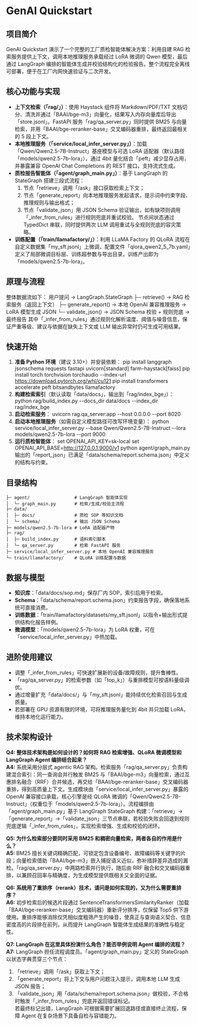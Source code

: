 # GenAI Quickstart

## 项目简介
GenAI Quickstart 演示了一个完整的工厂质检智能体解决方案：利用自建 RAG 检索服务提供上下文，调用本地推理服务承载经过 LoRA 微调的 Qwen 模型，最后通过 LangGraph 编排的智能体生成并校验结构化的检验报告。整个流程完全离线可部署，便于在工厂内网快速验证与二次开发。

## 核心功能与实现
- **上下文检索（「rag/」）**：使用 Haystack 组件将 Markdown/PDF/TXT 文档切分、清洗并通过「BAAI/bge-m3」向量化，结果写入内存向量库后导出「store.jsonl」。FastAPI 服务「rag/qa_server.py」同时提供 BM25 与向量检索，并用「BAAI/bge-reranker-base」交叉编码器重排，最终返回最相关的 5 段上下文。
- **本地推理服务（「service/local_infer_server.py」）**：加载「Qwen/Qwen2.5-7B-Instruct」基座模型与可选 LoRA 适配器（默认路径「models/qwen2.5-7b-lora」），通过 4bit 量化结合「peft」减少显存占用，并暴露兼容 OpenAI Chat Completions 的 REST 接口，支持流式生成。
- **质检报告智能体（「agent/graph_main.py」）**：基于 LangGraph 的 StateGraph 搭建三段式流程：
  1. 节点「retrieve」调用「/ask」接口获取检索上下文；
  2. 节点「generate_report」向本地推理服务发起请求，提示词中约束字段、推理规则与输出格式；
  3. 节点「validate_json」用 JSON Schema 验证输出，如有缺项则调用「_infer_from_rules」进行规则兜底并重试校验。
  节点间状态通过 TypedDict 串联，同时提供两次 LLM 调用重试与全规则兜底的容灾策略。
- **训练配置（「train/llamafactory/」）**：利用 LLaMA Factory 的 QLoRA 流程在自定义数据集「my_sft.jsonl」上微调，配置文件「qlora_qwen2_5_7b.yaml」定义了局部微调目标层、训练超参数与导出目录，训练产出即为「models/qwen2.5-7b-lora」。

## 原理与流程
整体数据流如下：
    用户提问 → LangGraph.StateGraph
      ├─ retrieve() → RAG 检索服务（返回上下文）
      ├─ generate_report() → 本地 OpenAI 兼容推理服务 → LoRA 模型生成 JSON
      └─ validate_json() → JSON Schema 校验 + 规则兜底 → 最终报告
其中「_infer_from_rules」通过规则化解析温度、阈值与噪音信息，保证严重等级、建议与依据在缺失上下文或 LLM 输出异常时仍可生成可用结果。

## 快速开始
1. **准备 Python 环境**（建议 3.10+）并安装依赖：
        pip install langgraph jsonschema requests fastapi uvicorn[standard] farm-haystack[faiss]
        pip install torch torchvision torchaudio --index-url https://download.pytorch.org/whl/cu121
        pip install transformers accelerate peft bitsandbytes llamafactory
2. **构建检索索引**（默认读取「data/docs」，输出到「rag/index_bge」）：
        python rag/build_index.py --docs_dir data/docs --index_dir rag/index_bge
3. **启动检索服务**：
        uvicorn rag.qa_server:app --host 0.0.0.0 --port 8020
4. **启动本地推理服务**（如需自定义模型路径可改写环境变量）：
        python service/local_infer_server.py --base Qwen/Qwen2.5-7B-Instruct --lora models/qwen2.5-7b-lora --port 9000
5. **运行质检智能体**：
        set OPENAI_API_KEY=sk-local
        set OPENAI_API_BASE=http://127.0.0.1:9000/v1
        python agent/graph_main.py
   输出的「report_json」已满足「data/schema/report.schema.json」中定义的结构与约束。

## 目录结构
    ├─ agent/                 # LangGraph 智能体实现
    │  └─ graph_main.py       # 检索/生成/校验主流程
    ├─ data/
    │  ├─ docs/               # 质检 SOP 等知识文档
    │  └─ schema/             # 输出 JSON Schema
    ├─ models/qwen2.5-7b-lora # LoRA 适配器产物
    ├─ rag/
    │  ├─ build_index.py      # 语料索引脚本
    │  └─ qa_server.py        # 检索 FastAPI 服务
    ├─ service/local_infer_server.py # 本地 OpenAI 兼容推理服务
    └─ train/llamafactory/    # QLoRA 训练配置与数据

## 数据与模型
- **知识库**：「data/docs/sop.md」保存厂内 SOP，索引后用于检索。
- **Schema**：「data/schema/report.schema.json」约束报告字段，确保落地系统可直接消费。
- **训练数据**：「train/llamafactory/datasets/my_sft.jsonl」以指令+输出形式提供结构化报告样例。
- **微调模型**：「models/qwen2.5-7b-lora」为 LoRA 权重，可在「service/local_infer_server.py」中热加载。

## 进阶使用建议
- 调整「_infer_from_rules」可快速扩展新的设备/故障规则，提升鲁棒性。
- 「rag/qa_server.py」的检索参数（如「top_k」）与重排模型可按语料量级调优。
- 通过增量扩充「data/docs/」与「my_sft.jsonl」能持续优化检索召回与生成质量。
- 若部署在 GPU 资源有限的环境，可将推理服务量化到 4bit 并只加载 LoRA，维持本地化运行能力。

## 技术架构设计
**Q4: 整体技术架构是如何设计的？如何将 RAG 检索增强、QLoRA 微调模型和 LangGraph Agent 编排结合起来？**  
**A4:** 系统采用分层式 agentic RAG 架构。检索服务「rag/qa_server.py」负责构建混合索引：同一查询会并行触发 BM25 与「BAAI/bge-m3」向量检索，通过互惠排名融合（RRF）合并候选，再交给「BAAI/bge-reranker-base」交叉编码器重排，得到高质量上下文。生成模块由「service/local_infer_server.py」暴露的 OpenAI 兼容接口承载，核心引擎是经 QLoRA 微调的「Qwen/Qwen2.5-7B-Instruct」（权重位于「models/qwen2.5-7b-lora」）。流程编排由「agent/graph_main.py」基于 LangGraph StateGraph 构建：「retrieve」→「generate_report」→「validate_json」三节点串联，若校验失败会回退到规则兜底逻辑「_infer_from_rules」，实现检索增强、生成和校验的闭环。

**Q5: 为什么检索部分要同时采用 BM25 和稠密向量检索，两者各自的作用是什么？**  
**A5:** BM25 擅长关键词精确匹配，可锁定包含设备编号、故障编码等关键字的片段；向量检索借助「BAAI/bge-m3」嵌入捕捉语义近似，弥补措辞差异造成的漏检。「rag/qa_server.py」中两路检索并行执行，随后由 RRF 融合和交叉编码器重排，以兼顾召回率与精确度，为生成模型提供既相关又全面的证据。

**Q6: 系统用了重排序（rerank）技术，请问是如何实现的，又为什么需要重排序？**  
**A6:** 初步检索后的候选片段通过 SentenceTransformersSimilarityRanker（加载「BAAI/bge-reranker-base」交叉编码器）重新评分排序，仅保留 Top5 供下游使用。重排序能够消除仅凭相似度粗筛产生的噪音，使真正与查询语义契合、信息密度高的片段排在前列，从而提升 LangGraph 智能体生成结果的准确性与稳定性。

**Q7: LangGraph 在这里具体扮演什么角色？能否举例说明 Agent 编排的流程？**  
**A7:** LangGraph 担任流程调度员。「agent/graph_main.py」定义的 StateGraph 以状态字典贯穿三个节点：
1. 「retrieve」调用「/ask」获取上下文；
2. 「generate_report」将上下文与用户问题注入提示，调用本地 LLM 生成 JSON 报告；
3. 「validate_json」用「data/schema/report.schema.json」做校验，不合格时触发「_infer_from_rules」兜底并返回错误标记。  
若最终标记出错，LangGraph 可根据需要扩展回退路径或直接终止流程，保障 Agent 在复杂场景下具备自检与容错能力。
